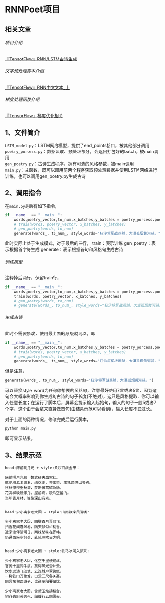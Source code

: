 RNNPoet项目
===========
## 相关文章
###### 项目介绍
[『TensotFlow』RNN/LSTM古诗生成](http://www.cnblogs.com/hellcat/p/7710034.html)
###### 文字预处理脚本介绍
[『TensotFlow』RNN中文文本_上](http://www.cnblogs.com/hellcat/p/7410027.html)
###### 梯度处理函数介绍
[『TensorFlow』梯度优化相关](http://www.cnblogs.com/hellcat/p/7435977.html)

## 1、文件简介
`LSTM_model.py`：LSTM网络模型，提供了end_points接口，被其他部分调用<br>
`poetry_porcess.py`：数据读取、预处理部分，会返回打包好的batch，被main调用<br>
`gen_poetry.py`：古诗生成程序，拥有可选的风格参数，被main调用<br>
`main.py`：主函数，既可以调用前两个程序获取预处理数据并使用LSTM网络进行训练，也可以调用gen_poetry.py生成古诗<br>

## 2、调用指令
在`main.py`最后有如下指令，
```Python
if __name__ == "__main__":
    words,poetry_vector,to_num,x_batches,y_batches = poetry_porcess.poetry_process()
    # train(words, poetry_vector, x_batches, y_batches)
    # gen_poetry(words, to_num)
    generate(words_, to_num_, style_words="狂沙将军战燕然，大漠孤烟黄河骑。")
```
此时实际上处于生成模式，对于最后的三行，
train：表示训练
gen_poetry：表示根据首字符生成
generate：表示根据首句和风格句生成古诗

###### 训练模型
注释掉后两行，保留train行，
```Python
if __name__ == "__main__":
    words,poetry_vector,to_num,x_batches,y_batches = poetry_porcess.poetry_process()
    train(words, poetry_vector, x_batches, y_batches)
    # gen_poetry(words, to_num)
    # generate(words_, to_num_, style_words="狂沙将军战燕然，大漠孤烟黄河骑。")
```

###### 生成古诗
此时不需要修改，使用最上面的原版就可以，即
```Python
if __name__ == "__main__":
    words,poetry_vector,to_num,x_batches,y_batches = poetry_porcess.poetry_process()
    # train(words, poetry_vector, x_batches, y_batches)
    # gen_poetry(words, to_num)
    generate(words_, to_num_, style_words="狂沙将军战燕然，大漠孤烟黄河骑。")
```
但是注意，
```Python
generate(words_, to_num_, style_words="狂沙将军战燕然，大漠孤烟黄河骑。")
```
可以替换style_word为任何你想要的风格句，注意最好使用7言或者5言，因为这句会大概率影响到你生成的古诗的句子长度(不绝对)，这只是风格提取，你可以输入任意长度；在运行了脚本后，屏幕会提示输入起始句，输入的句子一般5或者7个字，这个由于会拿来直接做首句(由结果示范可以看到)，输入长度不宜过长。

对于上面的两种情况，修改完成后运行脚本，
```Shell
python main.py
```
即可显示结果。
## 3、结果示范
```Shell
head:床前明月光 + style:黄沙百战金甲：

床前明月光辉，魏武征夫血絮红。
数步崩云复遗主，缟衣东，帝京举，玉轮还满出书初。
秋秋惨惨垂杨柳，梦断黄莺欲断肠。
花凋柳映阮家几，屋前病，歇马空留门。
当年皆月林，独往深山有素。
 
 
head:少小离家老大回 + style:山雨欲来风满楼：

少小离家老大回，四壁百月弄鸦飞。
扫香花间春风地，隔天倾似烂桃香。
近来谁伴清明日，两株愁味在罗帏。
仍通西疾空何处，轧轧凉吹日方明。
 
 
head:少小离家老大回 + style:铁马冰河入梦来：

少小离家老大回，化空千里便成丝。
官抛十里同牛颔，莫碍风光雪片云。
饮水远涛飞汉地，云连城户翠微低。
一树铁门万象耸，白云三尺各关高。
同言东甸西游子，谁道承阳要旧忧。
 
少小离家老大回，含颦玉烛拂楼台。
初齐去府芙蓉死，细缓行云向国天。
```
